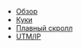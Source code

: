 - [Обзор](/)
- [Куки](/pages/cookie.md)
- [Плавный скролл](/pages/smooth-scroll.md)
- [UTM/IP](/pages/multilanding.md)
